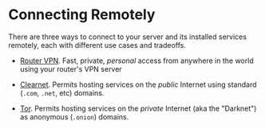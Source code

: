 # Connecting Remotely

There are three ways to connect to your server and its installed services remotely, each with different use cases and tradeoffs.

- [Router VPN](./router-vpn.md). Fast, private, _personal_ access from anywhere in the world using your router's VPN server

<!-- - [Cloud VPN](./cloud-vpn.md). Fast, private, _personal_ access from anywhere in the world using a VPN server running on your VPS. -->

- [Clearnet](./clearnet.md). Permits hosting services on the _public_ Internet using standard (`.com`, `.net`, etc) domains.

- [Tor](./tor.md). Permits hosting services on the _private_ Internet (aka the "Darknet") as anonymous (`.onion`) domains.
